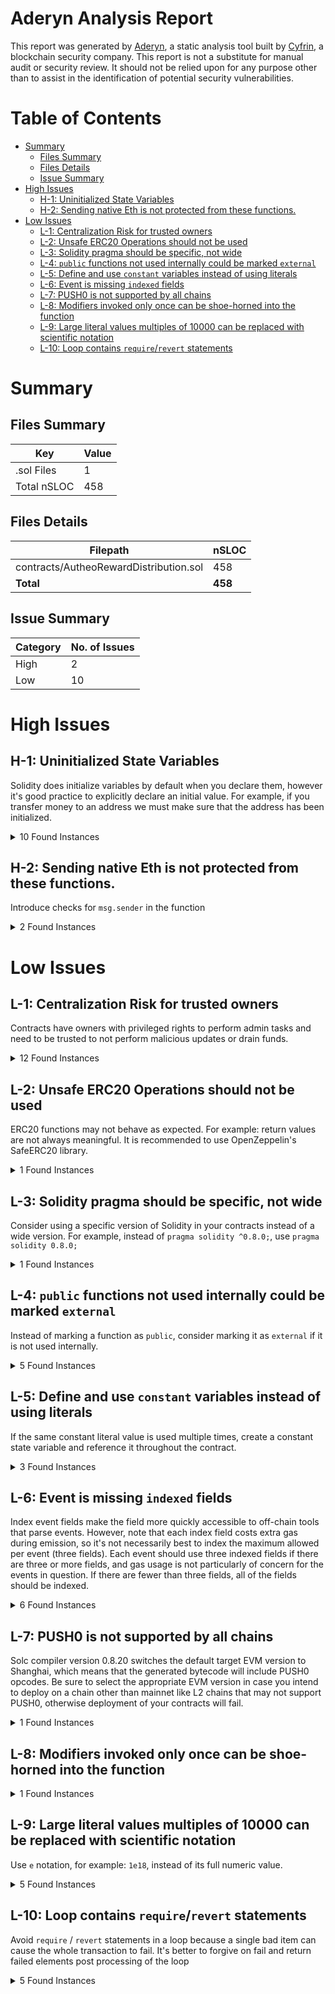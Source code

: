 # Aderyn Analysis Report

This report was generated by [Aderyn](https://github.com/Cyfrin/aderyn), a static analysis tool built by [Cyfrin](https://cyfrin.io), a blockchain security company. This report is not a substitute for manual audit or security review. It should not be relied upon for any purpose other than to assist in the identification of potential security vulnerabilities.
# Table of Contents

- [Summary](#summary)
  - [Files Summary](#files-summary)
  - [Files Details](#files-details)
  - [Issue Summary](#issue-summary)
- [High Issues](#high-issues)
  - [H-1: Uninitialized State Variables](#h-1-uninitialized-state-variables)
  - [H-2: Sending native Eth is not protected from these functions.](#h-2-sending-native-eth-is-not-protected-from-these-functions)
- [Low Issues](#low-issues)
  - [L-1: Centralization Risk for trusted owners](#l-1-centralization-risk-for-trusted-owners)
  - [L-2: Unsafe ERC20 Operations should not be used](#l-2-unsafe-erc20-operations-should-not-be-used)
  - [L-3: Solidity pragma should be specific, not wide](#l-3-solidity-pragma-should-be-specific-not-wide)
  - [L-4: `public` functions not used internally could be marked `external`](#l-4-public-functions-not-used-internally-could-be-marked-external)
  - [L-5: Define and use `constant` variables instead of using literals](#l-5-define-and-use-constant-variables-instead-of-using-literals)
  - [L-6: Event is missing `indexed` fields](#l-6-event-is-missing-indexed-fields)
  - [L-7: PUSH0 is not supported by all chains](#l-7-push0-is-not-supported-by-all-chains)
  - [L-8: Modifiers invoked only once can be shoe-horned into the function](#l-8-modifiers-invoked-only-once-can-be-shoe-horned-into-the-function)
  - [L-9: Large literal values multiples of 10000 can be replaced with scientific notation](#l-9-large-literal-values-multiples-of-10000-can-be-replaced-with-scientific-notation)
  - [L-10: Loop contains `require`/`revert` statements](#l-10-loop-contains-requirerevert-statements)


# Summary

## Files Summary

| Key | Value |
| --- | --- |
| .sol Files | 1 |
| Total nSLOC | 458 |


## Files Details

| Filepath | nSLOC |
| --- | --- |
| contracts/AutheoRewardDistribution.sol | 458 |
| **Total** | **458** |


## Issue Summary

| Category | No. of Issues |
| --- | --- |
| High | 2 |
| Low | 10 |


# High Issues

## H-1: Uninitialized State Variables

Solidity does initialize variables by default when you declare them, however it's good practice to explicitly declare an initial value. For example, if you transfer money to an address we must make sure that the address has been initialized.

<details><summary>10 Found Instances</summary>


- Found in contracts/AutheoRewardDistribution.sol [Line: 16](contracts/AutheoRewardDistribution.sol#L16)

	```solidity
	    IERC20 public immutable Autheo;
	```

- Found in contracts/AutheoRewardDistribution.sol [Line: 41](contracts/AutheoRewardDistribution.sol#L41)

	```solidity
	    uint256 public totalDappRewardsIds;
	```

- Found in contracts/AutheoRewardDistribution.sol [Line: 51](contracts/AutheoRewardDistribution.sol#L51)

	```solidity
	    uint256 public totalLowBugBountyUserNumber;
	```

- Found in contracts/AutheoRewardDistribution.sol [Line: 52](contracts/AutheoRewardDistribution.sol#L52)

	```solidity
	    uint256 public totalMediumBugBountyUserNumber;
	```

- Found in contracts/AutheoRewardDistribution.sol [Line: 53](contracts/AutheoRewardDistribution.sol#L53)

	```solidity
	    uint256 public totalHighBugBountyUserNumber;
	```

- Found in contracts/AutheoRewardDistribution.sol [Line: 68](contracts/AutheoRewardDistribution.sol#L68)

	```solidity
	    uint256 public dappUserCurrentId;
	```

- Found in contracts/AutheoRewardDistribution.sol [Line: 69](contracts/AutheoRewardDistribution.sol#L69)

	```solidity
	    uint256 public contractDeployerCurrentId;
	```

- Found in contracts/AutheoRewardDistribution.sol [Line: 70](contracts/AutheoRewardDistribution.sol#L70)

	```solidity
	    uint256 public lowBugBountyCurrentId;
	```

- Found in contracts/AutheoRewardDistribution.sol [Line: 71](contracts/AutheoRewardDistribution.sol#L71)

	```solidity
	    uint256 public mediumBugBountyCurrentId;
	```

- Found in contracts/AutheoRewardDistribution.sol [Line: 72](contracts/AutheoRewardDistribution.sol#L72)

	```solidity
	    uint256 public highBugBountyCurrentId;
	```

</details>



## H-2: Sending native Eth is not protected from these functions.

Introduce checks for `msg.sender` in the function

<details><summary>2 Found Instances</summary>


- Found in contracts/AutheoRewardDistribution.sol [Line: 396](contracts/AutheoRewardDistribution.sol#L396)

	```solidity
	    function claimReward(
	```

- Found in contracts/AutheoRewardDistribution.sol [Line: 612](contracts/AutheoRewardDistribution.sol#L612)

	```solidity
	    function withdraw() external {
	```

</details>



# Low Issues

## L-1: Centralization Risk for trusted owners

Contracts have owners with privileged rights to perform admin tasks and need to be trusted to not perform malicious updates or drain funds.

<details><summary>12 Found Instances</summary>


- Found in contracts/AutheoRewardDistribution.sol [Line: 12](contracts/AutheoRewardDistribution.sol#L12)

	```solidity
	contract AutheoRewardDistribution is Ownable, ReentrancyGuard, Pausable {
	```

- Found in contracts/AutheoRewardDistribution.sol [Line: 137](contracts/AutheoRewardDistribution.sol#L137)

	```solidity
	    function setTestnetStatus(bool _status) external onlyOwner {
	```

- Found in contracts/AutheoRewardDistribution.sol [Line: 153](contracts/AutheoRewardDistribution.sol#L153)

	```solidity
	    ) public onlyOwner {
	```

- Found in contracts/AutheoRewardDistribution.sol [Line: 158](contracts/AutheoRewardDistribution.sol#L158)

	```solidity
	    function setClaimPerDappUser(uint256 _claimAmount) public onlyOwner {
	```

- Found in contracts/AutheoRewardDistribution.sol [Line: 170](contracts/AutheoRewardDistribution.sol#L170)

	```solidity
	    ) external onlyOwner {
	```

- Found in contracts/AutheoRewardDistribution.sol [Line: 212](contracts/AutheoRewardDistribution.sol#L212)

	```solidity
	    ) external onlyOwner {
	```

- Found in contracts/AutheoRewardDistribution.sol [Line: 255](contracts/AutheoRewardDistribution.sol#L255)

	```solidity
	    ) external onlyOwner {
	```

- Found in contracts/AutheoRewardDistribution.sol [Line: 293](contracts/AutheoRewardDistribution.sol#L293)

	```solidity
	    ) external onlyOwner {
	```

- Found in contracts/AutheoRewardDistribution.sol [Line: 346](contracts/AutheoRewardDistribution.sol#L346)

	```solidity
	    ) external onlyOwner {
	```

- Found in contracts/AutheoRewardDistribution.sol [Line: 660](contracts/AutheoRewardDistribution.sol#L660)

	```solidity
	    function emergencyWithdraw(address token) external onlyOwner {
	```

- Found in contracts/AutheoRewardDistribution.sol [Line: 671](contracts/AutheoRewardDistribution.sol#L671)

	```solidity
	    function pause() external onlyOwner {
	```

- Found in contracts/AutheoRewardDistribution.sol [Line: 678](contracts/AutheoRewardDistribution.sol#L678)

	```solidity
	    function unpause() external onlyOwner {
	```

</details>



## L-2: Unsafe ERC20 Operations should not be used

ERC20 functions may not behave as expected. For example: return values are not always meaningful. It is recommended to use OpenZeppelin's SafeERC20 library.

<details><summary>1 Found Instances</summary>


- Found in contracts/AutheoRewardDistribution.sol [Line: 613](contracts/AutheoRewardDistribution.sol#L613)

	```solidity
	        payable(msg.sender).transfer(address(this).balance);
	```

</details>



## L-3: Solidity pragma should be specific, not wide

Consider using a specific version of Solidity in your contracts instead of a wide version. For example, instead of `pragma solidity ^0.8.0;`, use `pragma solidity 0.8.0;`

<details><summary>1 Found Instances</summary>


- Found in contracts/AutheoRewardDistribution.sol [Line: 2](contracts/AutheoRewardDistribution.sol#L2)

	```solidity
	pragma solidity ^0.8.28;
	```

</details>



## L-4: `public` functions not used internally could be marked `external`

Instead of marking a function as `public`, consider marking it as `external` if it is not used internally.

<details><summary>5 Found Instances</summary>


- Found in contracts/AutheoRewardDistribution.sol [Line: 151](contracts/AutheoRewardDistribution.sol#L151)

	```solidity
	    function setClaimPerContractDeployer(
	```

- Found in contracts/AutheoRewardDistribution.sol [Line: 158](contracts/AutheoRewardDistribution.sol#L158)

	```solidity
	    function setClaimPerDappUser(uint256 _claimAmount) public onlyOwner {
	```

- Found in contracts/AutheoRewardDistribution.sol [Line: 583](contracts/AutheoRewardDistribution.sol#L583)

	```solidity
	    function calculateRemainingClaimedAmount() public view returns (uint256) {
	```

- Found in contracts/AutheoRewardDistribution.sol [Line: 626](contracts/AutheoRewardDistribution.sol#L626)

	```solidity
	    function calculateRemainingContractDeploymentReward()
	```

- Found in contracts/AutheoRewardDistribution.sol [Line: 685](contracts/AutheoRewardDistribution.sol#L685)

	```solidity
	    function calculateRemainingDappRewards() public view returns (uint256) {
	```

</details>



## L-5: Define and use `constant` variables instead of using literals

If the same constant literal value is used multiple times, create a constant state variable and reference it throughout the contract.

<details><summary>3 Found Instances</summary>


- Found in contracts/AutheoRewardDistribution.sol [Line: 428](contracts/AutheoRewardDistribution.sol#L428)

	```solidity
	            ((totalBugBountyAllocation * LOW_PERCENTAGE) / 10000) /
	```

- Found in contracts/AutheoRewardDistribution.sol [Line: 433](contracts/AutheoRewardDistribution.sol#L433)

	```solidity
	            ((totalBugBountyAllocation * MEDIUM_PERCENTAGE) / 10000) /
	```

- Found in contracts/AutheoRewardDistribution.sol [Line: 438](contracts/AutheoRewardDistribution.sol#L438)

	```solidity
	            ((totalBugBountyAllocation * HIGH_PERCENTAGE) / 10000) /
	```

</details>



## L-6: Event is missing `indexed` fields

Index event fields make the field more quickly accessible to off-chain tools that parse events. However, note that each index field costs extra gas during emission, so it's not necessarily best to index the maximum allowed per event (three fields). Each event should use three indexed fields if there are three or more fields, and gas usage is not particularly of concern for the events in question. If there are fewer than three fields, all of the fields should be indexed.

<details><summary>6 Found Instances</summary>


- Found in contracts/AutheoRewardDistribution.sol [Line: 104](contracts/AutheoRewardDistribution.sol#L104)

	```solidity
	    event WhitelistUpdated(string claimType, address indexed user, uint256 id);
	```

- Found in contracts/AutheoRewardDistribution.sol [Line: 105](contracts/AutheoRewardDistribution.sol#L105)

	```solidity
	    event Claimed(string claimType, address indexed user, uint256 time);
	```

- Found in contracts/AutheoRewardDistribution.sol [Line: 106](contracts/AutheoRewardDistribution.sol#L106)

	```solidity
	    event ClaimAmountUpdated(uint256 newClaimedAmount);
	```

- Found in contracts/AutheoRewardDistribution.sol [Line: 107](contracts/AutheoRewardDistribution.sol#L107)

	```solidity
	    event EmergencyWithdraw(address token, uint256 amount);
	```

- Found in contracts/AutheoRewardDistribution.sol [Line: 108](contracts/AutheoRewardDistribution.sol#L108)

	```solidity
	    event TestnetStatusUpdated(bool status);
	```

- Found in contracts/AutheoRewardDistribution.sol [Line: 110](contracts/AutheoRewardDistribution.sol#L110)

	```solidity
	    event Received(address sender, uint256 amount);
	```

</details>



## L-7: PUSH0 is not supported by all chains

Solc compiler version 0.8.20 switches the default target EVM version to Shanghai, which means that the generated bytecode will include PUSH0 opcodes. Be sure to select the appropriate EVM version in case you intend to deploy on a chain other than mainnet like L2 chains that may not support PUSH0, otherwise deployment of your contracts will fail.

<details><summary>1 Found Instances</summary>


- Found in contracts/AutheoRewardDistribution.sol [Line: 2](contracts/AutheoRewardDistribution.sol#L2)

	```solidity
	pragma solidity ^0.8.28;
	```

</details>



## L-8: Modifiers invoked only once can be shoe-horned into the function



<details><summary>1 Found Instances</summary>


- Found in contracts/AutheoRewardDistribution.sol [Line: 115](contracts/AutheoRewardDistribution.sol#L115)

	```solidity
	    modifier whenTestnetInactive() {
	```

</details>



## L-9: Large literal values multiples of 10000 can be replaced with scientific notation

Use `e` notation, for example: `1e18`, instead of its full numeric value.

<details><summary>5 Found Instances</summary>


- Found in contracts/AutheoRewardDistribution.sol [Line: 26](contracts/AutheoRewardDistribution.sol#L26)

	```solidity
	    uint256 private constant MAX_BPS = 10000;
	```

- Found in contracts/AutheoRewardDistribution.sol [Line: 129](contracts/AutheoRewardDistribution.sol#L129)

	```solidity
	        totalSupply = 10500000000000000000000000;
	```

- Found in contracts/AutheoRewardDistribution.sol [Line: 428](contracts/AutheoRewardDistribution.sol#L428)

	```solidity
	            ((totalBugBountyAllocation * LOW_PERCENTAGE) / 10000) /
	```

- Found in contracts/AutheoRewardDistribution.sol [Line: 433](contracts/AutheoRewardDistribution.sol#L433)

	```solidity
	            ((totalBugBountyAllocation * MEDIUM_PERCENTAGE) / 10000) /
	```

- Found in contracts/AutheoRewardDistribution.sol [Line: 438](contracts/AutheoRewardDistribution.sol#L438)

	```solidity
	            ((totalBugBountyAllocation * HIGH_PERCENTAGE) / 10000) /
	```

</details>



## L-10: Loop contains `require`/`revert` statements

Avoid `require` / `revert` statements in a loop because a single bad item can cause the whole transaction to fail. It's better to forgive on fail and return failed elements post processing of the loop

<details><summary>5 Found Instances</summary>


- Found in contracts/AutheoRewardDistribution.sol [Line: 175](contracts/AutheoRewardDistribution.sol#L175)

	```solidity
	        for (uint256 i = 0; i < _lowBugBountyUsers.length; ) {
	```

- Found in contracts/AutheoRewardDistribution.sol [Line: 217](contracts/AutheoRewardDistribution.sol#L217)

	```solidity
	        for (uint256 i = 0; i < _mediumBugBountyUsers.length; ) {
	```

- Found in contracts/AutheoRewardDistribution.sol [Line: 260](contracts/AutheoRewardDistribution.sol#L260)

	```solidity
	        for (uint256 i = 0; i < _highBugBountyUsers.length; ) {
	```

- Found in contracts/AutheoRewardDistribution.sol [Line: 305](contracts/AutheoRewardDistribution.sol#L305)

	```solidity
	        for (uint256 i = 0; i < _contractDeploymentUsersLength; ) {
	```

- Found in contracts/AutheoRewardDistribution.sol [Line: 359](contracts/AutheoRewardDistribution.sol#L359)

	```solidity
	        for (uint256 i = 0; i < _dappRewardsUsersLength; i++) {
	```

</details>



